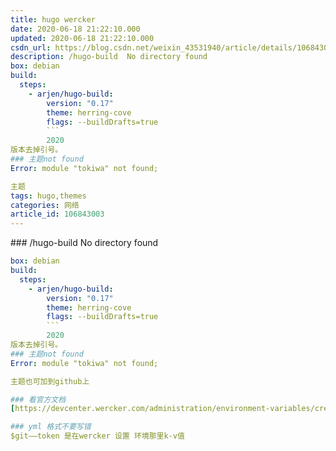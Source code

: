 ```yaml
---
title: hugo wercker
date: 2020-06-18 21:22:10.000
updated: 2020-06-18 21:22:10.000
csdn_url: https://blog.csdn.net/weixin_43531940/article/details/106843003
description: /hugo-build  No directory found
box: debian
build:
  steps:
    - arjen/hugo-build:
        version: "0.17"
        theme: herring-cove
        flags: --buildDrafts=true
        ```
        2020
版本去掉引号。
### 主题not found
Error: module "tokiwa" not found;

主题
tags: hugo,themes
categories: 网络
article_id: 106843003
---
```

﻿### /hugo-build  No directory found
```yml
box: debian
build:
  steps:
    - arjen/hugo-build:
        version: "0.17"
        theme: herring-cove
        flags: --buildDrafts=true
        ```
        2020
版本去掉引号。
### 主题not found
Error: module "tokiwa" not found;

主题也可加到github上

### 看官方文档 
[https://devcenter.wercker.com/administration/environment-variables/creating-env-vars/](https://devcenter.wercker.com/administration/environment-variables/creating-env-vars/)

### yml 格式不要写错
$git——token 是在wercker 设置 环境那里k-v值
